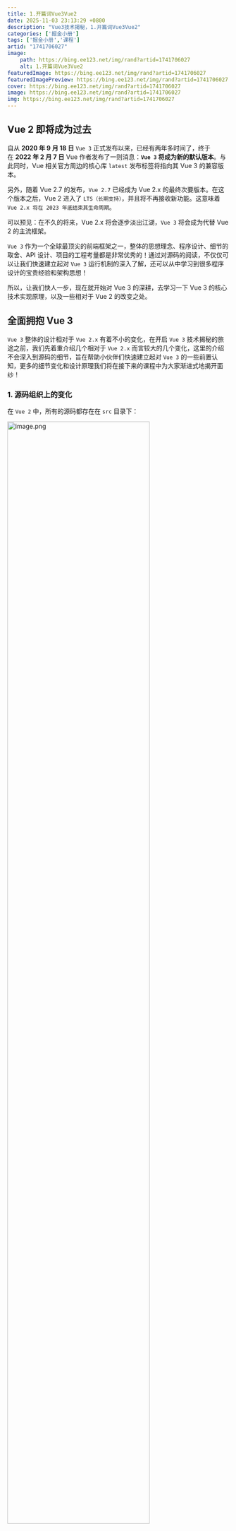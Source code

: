 ```yaml
---
title: 1.开篇词Vue3Vue2
date: 2025-11-03 23:13:29 +0800
description: "Vue3技术揭秘，1.开篇词Vue3Vue2"
categories: ['掘金小册']
tags: ['掘金小册','课程']
artid: "1741706027"
image:
    path: https://bing.ee123.net/img/rand?artid=1741706027
    alt: 1.开篇词Vue3Vue2
featuredImage: https://bing.ee123.net/img/rand?artid=1741706027
featuredImagePreview: https://bing.ee123.net/img/rand?artid=1741706027
cover: https://bing.ee123.net/img/rand?artid=1741706027
image: https://bing.ee123.net/img/rand?artid=1741706027
img: https://bing.ee123.net/img/rand?artid=1741706027
---
```


## Vue 2 即将成为过去

自从 **2020 年 9 月 18 日** `Vue 3` 正式发布以来，已经有两年多时间了，终于在 **2022 年 2 月 7 日** Vue 作者发布了一则消息：**`Vue 3` 将成为新的默认版本**。与此同时，Vue 相关官方周边的核心库 `latest` 发布标签将指向其 Vue 3 的兼容版本。

另外，随着 Vue 2.7 的发布，`Vue 2.7` 已经成为 Vue 2.x 的最终次要版本。在这个版本之后，Vue 2 进入了 `LTS（长期支持）`，并且将不再接收新功能。这意味着 `Vue 2.x 将在 2023 年底结束其生命周期`。

可以预见：在不久的将来，Vue 2.x 将会逐步淡出江湖，`Vue 3` 将会成为代替 Vue 2 的主流框架。

`Vue 3` 作为一个全球最顶尖的前端框架之一，整体的思想理念、程序设计、细节的取舍、API 设计、项目的工程考量都是非常优秀的！通过对源码的阅读，不仅仅可以让我们快速建立起对 `Vue 3` 运行机制的深入了解，还可以从中学习到很多程序设计的宝贵经验和架构思想！

所以，让我们快人一步，现在就开始对 Vue 3 的深耕，去学习一下 Vue 3 的核心技术实现原理，以及一些相对于 Vue 2 的改变之处。


## 全面拥抱 Vue 3
`Vue 3` 整体的设计相对于 `Vue 2.x` 有着不小的变化，在开启 `Vue 3` 技术揭秘的旅途之前，我们先着重介绍几个相对于 `Vue 2.x` 而言较大的几个变化，这里的介绍不会深入到源码的细节，旨在帮助小伙伴们快速建立起对 `Vue 3` 的一些前置认知，更多的细节变化和设计原理我们将在接下来的课程中为大家渐进式地揭开面纱！

### 1. 源码组织上的变化

在 `Vue 2` 中，所有的源码都存在在 `src` 目录下：

<img src="https://p3-juejin.byteimg.com/tos-cn-i-k3u1fbpfcp/ddc2d129b1664b31935609ae4e713856~tplv-k3u1fbpfcp-watermark.image?" alt="image.png" width="80%" />


`Vue 3` 相对于 `Vue 2` 使用 `monorepo` 的方式**进行包管理**，使用 `monorepo` 的管理方式，使得 `Vue 3` 源码模块职责显得特别地清晰明了，每个包独立负责一块核心功能的实现，方便开发和测试。如下图：

![image.png](https://p1-juejin.byteimg.com/tos-cn-i-k3u1fbpfcp/a0dd5ab8f7fe4d45929bdd734fd01a12~tplv-k3u1fbpfcp-watermark.image?)

比如，`compiler-core` 专职负责与平台无关层的渲染器底层，对外提供统一调用函数，内部通过完整的测试用例保障功能的稳定性。而 `compiler-dom` 和 `compiler-ssr` 则依托于 `compiler-core` 分别实现浏览器和服务端侧的渲染器上层逻辑，模块核心职责清晰明了，提高了整体程序运行的健壮性！

### 2. 引入 Composition API

在 `Vue 2.7` 之前，我们去开发 Vue 应用，都是通过 `data`、`computed`、`methods`……这样的选项分类的方式来实现一个组件的开发。其实这样对于没有大量状态逻辑维护、复用的组件来说，是比较直观的组织方式，但是一旦遇到需要大量维护、复用状态的组件来说，这无疑增加了维护的成本和风险。

组合式 API (`Composition API`) 是一系列 API 的集合，使我们可以使用函数而不是声明选项的方式书写 Vue 组件。通过下图我们可以清晰地看出来二者的区别：

![image.png](https://p6-juejin.byteimg.com/tos-cn-i-k3u1fbpfcp/f13d16b31d3443ec9c29935870c9f7bb~tplv-k3u1fbpfcp-watermark.image?)

但 `Composition API` 也并不是“银弹”，它也有自己适合的场景，所以 `Vue 3` 也是在实现层面做到了兼容 `Options API` 的写法。相对而言，`Composition API` 更适用于大型的项目，因为大型项目可能会产生大量状态逻辑的维护，甚至跨组件的逻辑复用；而对于中小型项目来说，`Options API` 可以在你写代码时减少思考组织状态逻辑的方式，也是一种不错的选择。

### 3. 运作机制的变化
熟悉 Vue 2 源码的同学大致清楚 `Vue 2`的核心运作机制可以抽象为下图所示的样子：

![image.png](https://p3-juejin.byteimg.com/tos-cn-i-k3u1fbpfcp/fa72bab154fd45a7b793d6f33aaa3043~tplv-k3u1fbpfcp-watermark.image?)

`Vue 3` 则在底层实现中，摒弃了 Vue 2 的部分实现，**采用全新的响应式模型进行重写**。这里我根据 Vue 3 的运行机制，也简单画了一张 Vue 3 的宏观草图，如下所示：
 
![image.png](https://p3-juejin.byteimg.com/tos-cn-i-k3u1fbpfcp/4b410850bd4d4e2198e62e4c38bf8b92~tplv-k3u1fbpfcp-watermark.image?)

可以粗略地看到：

- 首先，之前通过 `new Vue()` 来创建 Vue 对象的方式已经变成了 `createApp`；
- 其次，在响应式部分也由原来的 `Object.defineProperty` 改成了现在的 `Proxy API` 实现；
- 另外，针对响应式依赖收集的内容，在 Vue 2.x 版本中是收集了 `Watcher`，而到了 Vue 3 中则成了 `effect`。

除了上面所说的这些变化外，Vue 3 不管是在编译时、还是在运行时都**做了大量的性能优化**。例如，在编译时，Vue 3 通过标记 `/*#__PURE__*/` 来为打包工具提供良好的 `Tree-Shaking` 机制，通过 `静态提升` 机制，避免了大量静态节点的重复渲染执行；在运行时，又通过批量队列更新机制优化了更新性能，通过 `PatchFlags` 和 `dynamicChildren` 进行了 `diff` 的靶向更新……

上面的内容有些不理解了？没关系，等等，这里先卖个关子。相信你一定可以在学习本小册的过程中，得到你的答案！

## 开启小册的前置准备

如果你已经迫不及待地想赶紧开始学习 Vue 3 的设计核心，请稍安勿躁，我们还需要做一些准备工作，以方便你在后续的学习中更容易理解文中的内容。

首先，本小册中所有关于 Vue 的源码所依托的版本是 **`3.2.47`**。然后你也可以去 GitHub 上 clone 下来 [Vue 3 源码](https://github.com/vuejs/core)。

clone 下来后，我们可以简单看一下项目的目录结构：

```bash
├── packages              
│   ├── compiler-core     # 与平台无关的编译器实现的核心函数包
│   ├── compiler-dom      # 浏览器相关的编译器上层内容
│   ├── compiler-sfc      # 单文件组件的编译器
│   ├── compiler-ssr      # 服务端渲染相关的编译器实现
│   ├── global.d.ts       # ts 相关一些声明文件
│   ├── reactivity        # 响应式核心包
│   ├── runtime-core      # 与平台无关的渲染器相关的核心包
│   ├── runtime-dom       # 浏览器相关的渲染器部分
│   ├── runtime-test      # 渲染器测试相关代码
│   ├── server-renderer   # 服务端渲染相关的包
│   ├── sfc-playground    # 单文件组件演练场 
│   ├── shared            # 工具库相关
│   ├── size-check        # 检测代码体积相关
│   ├── template-explorer # 演示模板编译成渲染函数相关的包
│   └── vue               # 包含编译时和运行时的发布包
```
本小册介绍的核心内容主要分布在 `compiler-core`、`compiler-dom`、`reactivity`、 `runtime-core`、`runtime-dom` 这几个包中，这些也是 Vue 的**核心**。

另外，在阅读过程中，你也可以一边看、一边自己调试，Vue 为我们提供了很多开发使用的示例，我们可以通过下面的命令来运行它：

```shell
$ npm run dev # 开启 vue dev 环境 watch
$ npm run serve # 启动 example 示例的服务器
```
接着，我们只需要访问 `packages/vue/examples/**` 中的示例就可以在线调试 Vue 代码了。

最后，让我们一起进入 Vue 3 的世界，探索其中的奥秘吧！